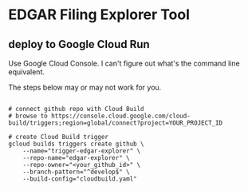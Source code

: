# EDGAR Filing Explorer Tool


## deploy to Google Cloud Run

Use Google Cloud Console. I can't figure out what's the command line equivalent.

The steps below may or may not work for you.

```shell

# connect github repo with Cloud Build
# browse to https://console.cloud.google.com/cloud-build/triggers;region=global/connect?project=YOUR_PROJECT_ID

# create Cloud Build trigger
gcloud builds triggers create github \
    --name="trigger-edgar-explorer" \
    --repo-name="edgar-explorer" \
    --repo-owner="<your_github_id>" \
    --branch-pattern="^develop$" \
    --build-config="cloudbuild.yaml"

```
